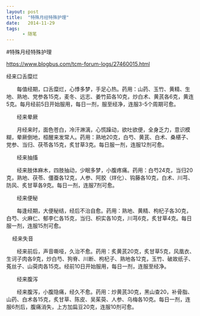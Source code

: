 ```yaml
---
layout: post
title:  "特殊月经特殊护理"
date:   2014-11-29
tags:
      - 随笔
---
```


#特殊月经特殊护理


https://www.blogbus.com/tcm-forum-logs/27460015.html



经来口舌糜烂

　　每值经期，口舌糜烂，心悸多梦，手足心热。药用：山药、玉竹、黄精、生地、熟地、党参各15克，麦冬、远志、姜竹茹各10克，炒白术、黄芪各6克，黄连5克。每月经前5日开始服用，每日一剂，服至经净，连服3-5个周期可愈。 

　　经来晕厥

　　月经来时，面色苍白，冷汗淋漓，心慌躁动，欲吐欲便，全身乏力，意识模糊，晕厥倒地，桓醒来发常人。药用：熟地20克，白芍、黄芪、白术、桑椹子、党参、当归、茯苓各15克，炙甘草3克。每日服一剂，连服12剂可愈。

　　经来抽搐

　　经来肢体麻木，四肢抽动，少眠多梦，小腹疼痛。药用：白芍24克，当归20克，熟地、茯苓、僵蚕各12克，人参、阿胶（烊化）、钩藤各10克，白术、川芎、防风、炙甘草各9克。每日一剂，连服7剂可愈。

　　经来便秘

　　每逢经期，大便秘结，经后不治自愈。药用：熟地、黄精、枸杞子各30克，白芍、火麻仁、郁李仁各15克，当归、枳实各10克，川芎6克，炙甘草4克。每日服一剂，连服15剂可愈。

    经来失音

　　经来前后，声音嘶哑，久治不愈。药用：炙黄芪20克，炙甘草5克，风凰衣、生诃子肉各9克，炒白芍、狗脊、川断、枸杞子、熟地各12克，玉竹、破故纸子、菟丝子、山萸肉各15克。经前10日开始服用，每日一剂，连服至经净。

　　经来腹泻

　　经来腹泻，小腹隐痛，经久不愈。药用：炒黄芪30克，黑山查20，补骨脂、山药、白术各15克，炙甘草、陈皮、吴茱萸、人参、乌梅各10克。每日一剂，连服6剂后，腹痛消失，上方加扁豆20克，连服10剂可愈。



